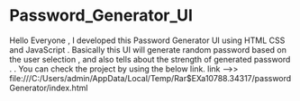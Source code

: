 # Password_Generator_UI
Hello Everyone , I developed this Password Generator UI using HTML CSS and JavaScript . Basically this UI will generate random password based on the user selection , and also tells about the strength of generated password . .
You can check the project by using the below link.
link -->>  file:///C:/Users/admin/AppData/Local/Temp/Rar$EXa10788.34317/passwordGenerator/index.html
